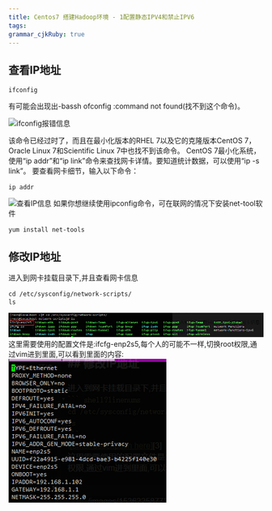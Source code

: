 ```yaml
---
title: Centos7 搭建Hadoop环境 - 1配置静态IPV4和禁止IPV6
tags: 
grammar_cjkRuby: true
---
```



## 查看IP地址
``` shell?linenums
ifconfig
```


有可能会出现出-bassh ofconfig :command not found(找不到这个命令)。

![ifconfig报错信息][1]

该命令已经过时了，而且在最小化版本的RHEL 7以及它的克隆版本CentOS 7，Oracle Linux 7和Scientific Linux 7中也找不到该命令。
CentOS 7最小化系统，使用“ip addr”和“ip link”命令来查找网卡详情。要知道统计数据，可以使用“ip -s link”。
要查看网卡细节，输入以下命令：
``` shell?linenums
ip addr
```
![查看IP信息][2]
如果你想继续使用ipconfig命令，可在联网的情况下安装net-tool软件
``` shell?linenums
yum install net-tools
```
## 修改IP地址

进入到网卡挂载目录下,并且查看网卡信息
``` shell?linenums
cd /etc/sysconfig/network-scripts/
ls
```
![网卡挂载目录][3]
这里需要使用的配置文件是:ifcfg-enp2s5,每个人的可能不一样,切换root权限,通过vim进到里面,可以看到里面的内容:
![网卡配置文件][4]


  [1]: ./images/1536225877291.jpg
  [2]: ./images/1536225896680.jpg
  [3]: ./images/1536226114016.jpg
  [4]: ./images/1536226191065.jpg